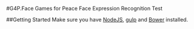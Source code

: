 #G4P.Face
Games for Peace Face Expression Recognition Test

##Getting Started
Make sure you have [NodeJS](http://nodejs.org/), [gulp](http://gulpjs.com) and [Bower](http://bower.io) installed.


